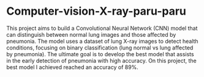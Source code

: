 # Computer-vision-X-ray-paru-paru

This project aims to build a Convolutional Neural Network (CNN) model that can distinguish between normal lung images and those affected by pneumonia. The model uses a dataset of lung X-ray images to detect health conditions, focusing on binary classification (lung normal vs lung affected by pneumonia). The ultimate goal is to develop the best model that assists in the early detection of pneumonia with high accuracy. On this project, the best model I achieved reached an accuracy of 89%.
